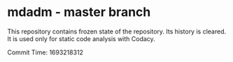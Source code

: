 # mdadm - master branch

This repository contains frozen state of the repository.
Its history is cleared. It is used only for static code
analysis with Codacy.

Commit Time: 1693218312